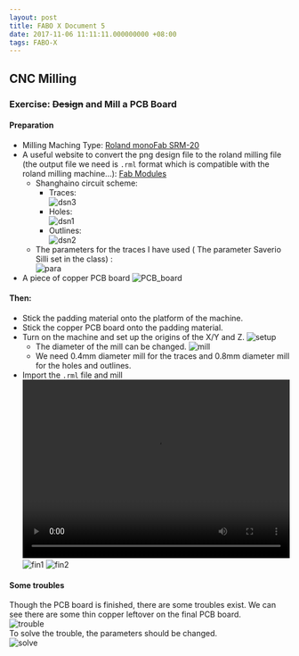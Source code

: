 ```yaml
---
layout: post  
title: FABO X Document 5
date: 2017-11-06 11:11:11.000000000 +08:00  
tags: FABO-X  
---
```


## CNC Milling
### Exercise: ~~Design~~ and Mill a PCB Board
#### Preparation
+ Milling Maching Type: [Roland monoFab SRM-20](https://www.rolanddg.com/en/products/lineup/monofab-srm-milling-machine)
+ A useful website to convert the png design file to the roland milling file (the output file we need is `.rml` format which is compatible with the roland milling machine...): [Fab Modules](http://fabmodules.org)
	+ Shanghaino circuit scheme:  
		+ Traces:  
		![dsn3](http://oxygvbxux.bkt.clouddn.com/dsn3.png)  
		+ Holes:  
		![dsn1](http://oxygvbxux.bkt.clouddn.com/dsn1.png)  
		+ Outlines:  
		![dsn2](http://oxygvbxux.bkt.clouddn.com/dsn2.png)  
	+ The parameters for the traces I have used ( The parameter Saverio Silli set in the class) :  
	![para](http://oxygvbxux.bkt.clouddn.com/paras.png)
+ A piece of copper PCB board  ![PCB_board](https://images-na.ssl-images-amazon.com/images/I/41FEN0K%2BvuL._SY355_.jpg)

#### Then:	
+ Stick the padding material onto the platform of the machine.
+ Stick the copper PCB board onto the padding material.
+ Turn on the machine and set up the origins of the X/Y and Z.
![setup](http://oxygvbxux.bkt.clouddn.com/setup1.jpeg) 
	+ The diameter of the mill can be changed.
	![mill](http://oxygvbxux.bkt.clouddn.com/mill.jpeg) 
	+ We need 0.4mm diameter mill for the traces and 0.8mm diameter mill for the holes and outlines.
+ Import the `.rml` file and mill  
	<video width="480" align = "center" border ="1" height="320" preload="auto"  controls>
		<source src="http://oxygvbxux.bkt.clouddn.com/IMG_5751.m4v">
	</video>
	![fin1](http://oxygvbxux.bkt.clouddn.com/IMG_5752.jpg)
	![fin2](http://oxygvbxux.bkt.clouddn.com/IMG_5753.jpg)  
	
#### Some troubles
Though the PCB board is finished, there are some troubles exist. We can see there are some thin copper leftover on the final PCB board.  
	![trouble](http://oxygvbxux.bkt.clouddn.com/trouble.jpeg)     
To solve the trouble, the parameters should be changed.  
![solve](http://oxygvbxux.bkt.clouddn.com/paras2.jpeg) 